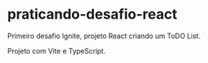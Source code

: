 # praticando-desafio-react

Primeiro desafio Ignite, projeto React criando um ToDO List.

Projeto com Vite e TypeScript.